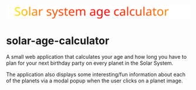 ![Solar System Age Calculator](public/assets/repo_title.svg)

# solar-age-calculator
A small web application that calculates your age and how long you have to plan for your next birthday party on every planet in the Solar System.

The application also displays some interesting/fun information about each of the planets via a modal popup when the user clicks on a planet image.
